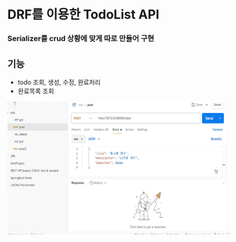# DRF를 이용한 TodoList API
### Serializer를 crud 상황에 맞게 따로 만들어 구현
## 기능
* todo 조회, 생성, 수정, 완료처리
* 완료목록 조회
<img src="demo/todoApi.gif" alt="demo" width="500" height="300">  
